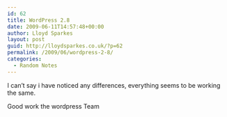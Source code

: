 ```yaml
---
id: 62
title: WordPress 2.8
date: 2009-06-11T14:57:48+00:00
author: Lloyd Sparkes
layout: post
guid: http://lloydsparkes.co.uk/?p=62
permalink: /2009/06/wordpress-2-8/
categories:
  - Random Notes
---
```

I can’t say i have noticed any differences, everything seems to be working the same.

Good work the wordpress Team